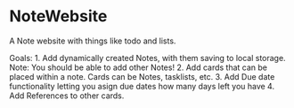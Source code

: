 # NoteWebsite
A Note website with things like todo and lists.

Goals: 
    1. Add dynamically created Notes, with them saving to local storage. Note: You should be able to add other Notes!
    2. Add cards that can be placed within a note. Cards can be Notes, tasklists, etc.
    3. Add Due date functionality
        letting you asign due dates
        how many days left you have
    4. Add References to other cards.
